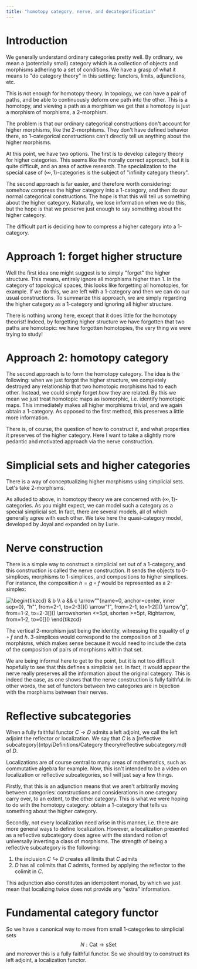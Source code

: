 ```yaml
---
title: "homotopy category, nerve, and decategorification"
---
```


# Introduction

We generally understand ordinary categories pretty well. By ordinary, we mean a (potentially small) category which is a collection of objects and morphisms adhering to a set of conditions. We have a grasp of what it means to "do category theory" in this setting: functors, limits, adjunctions, etc. 

This is not enough for homotopy theory. In topology, we can have a pair of paths, and be able to continuously deform one path into the other. This is a homotopy, and viewing a path as a morphism we get that a homotopy is just a morphism of morphisms, a 2-morphism.

The problem is that our ordinary categorical constructions don't account for higher morphisms, like the 2-morphisms. They don't have defined behavior there, so 1-categorical constructions can't directly tell us anything about the higher morphisms.

At this point, we have two options. The first is to develop category theory for higher categories. This seems like the morally correct approach, but it is quite difficult, and an area of active research. The specialization to the special case of $(\infty,1)$-categories is the subject of "infinity category theory".

The second approach is far easier, and therefore worth considering: somehow compress the higher category into a 1-category, and then do our normal categorical constructions. The hope is that this will tell us something about the higher category. Naturally, we lose information when we do this, but the hope is that we preserve just enough to say something about the higher category.

The difficult part is deciding how to compress a higher category into a 1-category.

# Approach 1: forget higher structure
Well the first idea one might suggest is to simply "forget" the higher structure. This means, entirely ignore all morphisms higher than 1. In the category of topological spaces, this looks like forgetting all homotopies, for example. If we do this, we are left with a 1-category and then we can do our usual constructions. To summarize this approach, we are simply regarding the higher category as a 1-category and ignoring all higher structure.

There is nothing wrong here, except that it does little for the homotopy theorist! Indeed, by forgetting higher structure we have forgotten that two paths are homotopic: we have forgotten homotopies, the very thing we were trying to study!

# Approach 2: homotopy category
The second approach is to form the homotopy category. The idea is the following: when we just forgot the higher structure, we completely destroyed any relationship that two homotopic morphisms had to each other. Instead, we could simply forget *how* they are related. By this we mean we just treat homotopic maps as isomorphic, i.e. identify homotopic maps. This immediately makes all higher morphisms trivial, and we again obtain a 1-category. As opposed to the first method, this preserves a little more information. 

There is, of course, the question of how to construct it, and what properties it preserves of the higher category. Here I want to take a slightly more pedantic and motivated approach via the nerve construction.

# Simplicial sets and higher categories
There is a way of conceptualizing higher morphisms using simplicial sets. Let's take 2-morphisms. 

As alluded to above, in homotopy theory we are concerned with $(\infty,1)$-categories. As you might expect, we can model such a category as a special simplicial set. In fact, there are several models, all of which generally agree with each other. We take here the quasi-category model, developed by Joyal and expanded on by Lurie.

# Nerve construction
There is a simple way to construct a simplicial set out of a 1-category, and this construction is called the nerve construction. It sends the objects to 0-simplices, morphisms to 1-simplices, and compositions to higher simplices. For instance, the composition $h=g\circ f$ would be represented as a 2-simplex:


<img align="center" src="https://i.upmath.me/svg/%5Cbegin%7Btikzcd%7D%0A%09%26%20b%20%5C%5C%0A%09a%20%26%26%20c%0A%09%5Carrow%5B%22%22%7Bname%3D0%2C%20anchor%3Dcenter%2C%20inner%20sep%3D0%7D%2C%20%22h%22'%2C%20from%3D2-1%2C%20to%3D2-3%5D%0A%09%5Carrow%5B%22f%22%2C%20from%3D2-1%2C%20to%3D1-2%5D%0A%09%5Carrow%5B%22g%22%2C%20from%3D1-2%2C%20to%3D2-3%5D%0A%09%5Carrow%5Bshorten%20%3C%3D5pt%2C%20shorten%20%3E%3D5pt%2C%20Rightarrow%2C%20from%3D1-2%2C%20to%3D0%5D%0A%5Cend%7Btikzcd%7D" alt="\begin{tikzcd}
	&amp; b \\
	a &amp;&amp; c
	\arrow&quot;&quot;{name=0, anchor=center, inner sep=0}, &quot;h&quot;', from=2-1, to=2-3[]()
	\arrow&quot;f&quot;, from=2-1, to=1-2[]()
	\arrow&quot;g&quot;, from=1-2, to=2-3[]()
	\arrowshorten &lt;=5pt, shorten &gt;=5pt, Rightarrow, from=1-2, to=0[]()
\end{tikzcd}" />

The vertical 2-morphism just being the identity, witnessing the equality of $g\circ f$ and $h$. 3-simplices would correspond to the composition of 3 morphisms, which makes sense because it would need to include the data of the composition of pairs of morphisms within that set.

We are being informal here to get to the point, but it is not too difficult hopefully to see that this defines a simplicial set. In fact, it would appear the nerve really preserves all the information about the original category. This is indeed the case, as one shows that the nerve construction is fully faithful. In other words, the set of functors between two categories are in bijection with the morphisms between their nerves.

# Reflective subcategories
When a fully faithful functor $C\to D$ admits a left adjoint, we call the left adjoint the reflector or localization. We say that $C$ is a [reflective subcategory](ntpy/Definitions/Category theory/reflective subcategory.md) of $D$. 

Localizations are of course central to many areas of mathematics, such as commutative algebra for example. Now, this isn't intended to be a video on localization or reflective subcategories, so I will just say a few things. 

Firstly, that this is an adjunction means that we aren't arbitrarily moving between categories: constructions and considerations in one category carry over, to an extent, to the other category. This is what we were hoping to do with the homotopy category: obtain a 1-category that tells us something about the higher category.

Secondly, not every localization need arise in this manner, i.e. there are more general ways to define localization. However, a localization presented as a reflective subcategory does agree with the standard notion of universally inverting a class of morphisms. The strength of being a reflective subcategory is the following:

1. the inclusion $C\hookrightarrow D$ creates all limits that $C$ admits
2. $D$ has all colimits that $C$ admits, formed by applying the reflector to the colimit in $C$.

This adjunction also constitutes an idempotent monad, by which we just mean that localizing twice does not provide any "extra" information.

# Fundamental category functor
So we have a canonical way to move from small 1-categories to simplicial sets $$N:\text{Cat}\longrightarrow \text{sSet}$$ and moreover this is a fully faithful functor. So we should try to construct its left adjoint, a localization functor.
